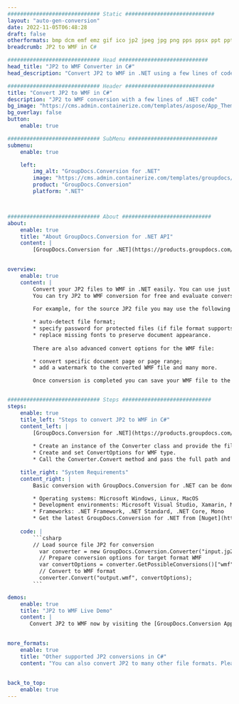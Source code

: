 ```yaml
---
############################# Static ############################
layout: "auto-gen-conversion"
date: 2022-11-05T06:48:28
draft: false
otherformats: bmp dcm emf emz gif ico jp2 jpeg jpg png pps ppsx ppt pptx psb psd svg svgz tga tif tiff webp wmf wmz
breadcrumb: JP2 to WMF in C#

############################# Head ############################
head_title: "JP2 to WMF Converter in C#"
head_description: "Convert JP2 to WMF in .NET using a few lines of code. Use the GroupDocs Document Conversion API to convert over 160 file formats."

############################# Header ############################
title: "Convert JP2 to WMF in C#"
description: "JP2 to WMF conversion with a few lines of .NET code"
bg_image: "https://cms.admin.containerize.com/templates/aspose/App_Themes/V3/images/bg/header1.png"
bg_overlay: false
button:
    enable: true

############################# SubMenu ############################
submenu:
    enable: true

    left:
        img_alt: "GroupDocs.Conversion for .NET"
        image: "https://cms.admin.containerize.com/templates/groupdocs/images/product-logos/90x90-noborder/groupdocs-conversion-net.png"
        product: "GroupDocs.Conversion"
        platform: ".NET"



############################# About ############################
about:
    enable: true
    title: "About GroupDocs.Conversion for .NET API"
    content: |
        [GroupDocs.Conversion for .NET](https://products.groupdocs.com/conversion/net/) can be used to convert Microsoft Word, Excel, PowerPoint, PDF, Visio and other formats. GroupDocs.Conversion is a standalone API that is suitable for back-end and internal systems where high performance is required. It does not depend on any software such as Microsoft or Open Office.
    

overview:
    enable: true
    content: |
        Convert your JP2 files to WMF in .NET easily. You can use just a couple of C# code lines in any platform of your choice like - Windows, Linux, macOS.
        You can try JP2 to WMF conversion for free and evaluate conversion results quality.  Along with simple file conversion scenarios you can try more advanced options for loading source JP2 file and for saving output WMF result. 
        
        For example, for the source JP2 file you may use the following load options:

        * auto-detect file format;
        * specify password for protected files (if file format supports it);
        * replace missing fonts to preserve document appearance.
        
        There are also advanced convert options for the WMF file:

        * convert specific document page or page range;
        * add a watermark to the converted WMF file and many more.

        Once conversion is completed you can save your WMF file to the local file path or any third-party storage like FTP, Amazon S3, Google Drive, Dropbox etc. Please note - to convert JP2 to WMF there is no need for any additional software installed - like MS Office, Open Office, Adobe Acrobat Reader etc.


############################# Steps ############################
steps:
    enable: true
    title_left: "Steps to convert JP2 to WMF in C#"
    content_left: |
        [GroupDocs.Conversion for .NET](https://products.groupdocs.com/conversion/net/) makes it easy for developers to convert a JP2 file to WMF with a few lines of code.
        
        * Create an instance of the Converter class and provide the file JP2 with the full path
        * Create and set ConvertOptions for WMF type.
        * Call the Converter.Convert method and pass the full path and format (WMF) as a parameter

    title_right: "System Requirements"
    content_right: |
        Basic conversion with GroupDocs.Conversion for .NET can be done in just a few simple steps. Our APIs are supported on all major platforms and operating systems. Before executing the code below, make sure you have the following prerequisites installed on your system.

        * Operating systems: Microsoft Windows, Linux, MacOS
        * Development environments: Microsoft Visual Studio, Xamarin, MonoDevelop
        * Frameworks: .NET Framework, .NET Standard, .NET Core, Mono
        * Get the latest GroupDocs.Conversion for .NET from [Nuget](https://www.nuget.org/packages/groupdocs.conversion)
         
    code: |
        ```csharp    
        // Load source file JP2 for conversion
          var converter = new GroupDocs.Conversion.Converter("input.jp2");
          // Prepare conversion options for target format WMF
          var convertOptions = converter.GetPossibleConversions()["wmf"].ConvertOptions;
          // Convert to WMF format
          converter.Convert("output.wmf", convertOptions);
        ```

demos:
    enable: true
    title: "JP2 to WMF Live Demo"
    content: |
       Convert JP2 to WMF now by visiting the [GroupDocs.Conversion App](https://products.groupdocs.app/conversion/family) website. Online demo has the following advantages
          

more_formats:
    enable: true
    title: "Other supported JP2 conversions in C#"
    content: "You can also convert JP2 to many other file formats. Please see the list below."
       
       
back_to_top:
    enable: true
---
```

